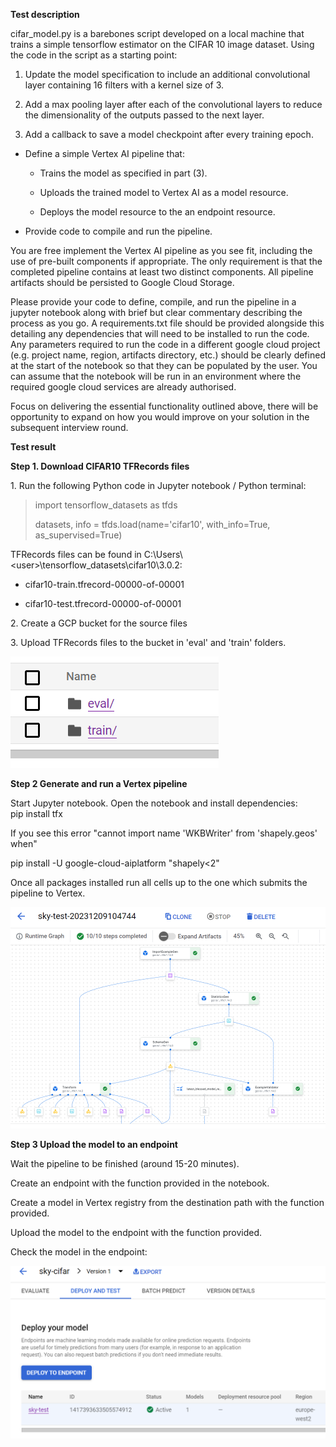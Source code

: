 **Test description**

cifar_model.py is a barebones script developed on a local machine that
trains a simple tensorflow estimator on the CIFAR 10 image dataset.
Using the code in the script as a starting point:

1.  Update the model specification to include an additional
    convolutional layer containing 16 filters with a kernel size of 3.

2.  Add a max pooling layer after each of the convolutional layers to
    reduce the dimensionality of the outputs passed to the next layer.

3.  Add a callback to save a model checkpoint after every training
    epoch.

-   Define a simple Vertex AI pipeline that:

    -   Trains the model as specified in part (3).

    -   Uploads the trained model to Vertex AI as a model resource.

    -   Deploys the model resource to the an endpoint resource.

-   Provide code to compile and run the pipeline.

You are free implement the Vertex AI pipeline as you see fit, including
the use of pre-built components if appropriate. The only requirement is
that the completed pipeline contains at least two distinct components.
All pipeline artifacts should be persisted to Google Cloud Storage.

Please provide your code to define, compile, and run the pipeline in a
jupyter notebook along with brief but clear commentary describing the
process as you go. A requirements.txt file should be provided alongside
this detailing any dependencies that will need to be installed to run
the code. Any parameters required to run the code in a different google
cloud project (e.g. project name, region, artifacts directory, etc.)
should be clearly defined at the start of the notebook so that they can
be populated by the user. You can assume that the notebook will be run
in an environment where the required google cloud services are already
authorised.

Focus on delivering the essential functionality outlined above, there
will be opportunity to expand on how you would improve on your solution
in the subsequent interview round.

**Test result**

**Step 1. Download CIFAR10 TFRecords files**

1\. Run the following Python code in Jupyter notebook / Python terminal:

> import tensorflow_datasets as tfds
>
> datasets, info = tfds.load(name=\'cifar10\', with_info=True,
> as_supervised=True)

TFRecords files can be found in
C:\\Users\\\<user\>\\tensorflow_datasets\\cifar10\\3.0.2:

-   cifar10-train.tfrecord-00000-of-00001

-   cifar10-test.tfrecord-00000-of-00001

2\. Create a GCP bucket for the source files

3\. Upload TFRecords files to the bucket in 'eval' and 'train' folders.

![](./image1.png)

**Step 2 Generate and run a Vertex pipeline**

Start Jupyter notebook. Open the notebook and install dependencies:\
pip install tfx

If you see this error \"cannot import name \'WKBWriter\' from
\'shapely.geos\' when\"

pip install -U google-cloud-aiplatform \"shapely\<2\"

Once all packages installed run all cells up to the one which submits
the pipeline to Vertex.

![](./image2.png)

**Step 3 Upload the model to an endpoint**

Wait the pipeline to be finished (around 15-20 minutes).

Create an endpoint with the function provided in the notebook.

Create a model in Vertex registry from the destination path with the
function provided.

Upload the model to the endpoint with the function provided.

Check the model in the endpoint:

![](./image3.png)




